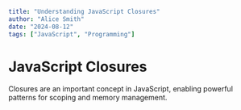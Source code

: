 ```YAML
title: "Understanding JavaScript Closures"
author: "Alice Smith"
date: "2024-08-12"
tags: ["JavaScript", "Programming"]
```

# JavaScript Closures

Closures are an important concept in JavaScript, enabling powerful patterns for scoping and memory management.
